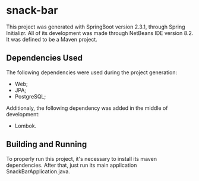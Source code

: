 # snack-bar

This project was generated with SpringBoot version 2.3.1, through Spring Initializr.
All of its development was made through NetBeans IDE version 8.2.
It was defined to be a Maven project.

## Dependencies Used

The following dependencies were used during the project generation:
- Web;
- JPA;
- PostgreSQL;

Additionaly, the following dependency was added in the middle of development:
- Lombok.

## Building and Running

To properly run this project, it's necessary to install its maven dependencies. After that, just run its main application SnackBarApplication.java.
